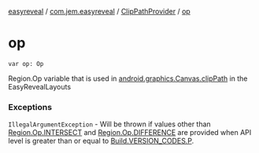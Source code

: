 [easyreveal](../../index.md) / [com.jem.easyreveal](../index.md) / [ClipPathProvider](index.md) / [op](./op.md)

# op

`var op: Op`

Region.Op variable that is used in [android.graphics.Canvas.clipPath](#) in the EasyRevealLayouts

### Exceptions

`IllegalArgumentException` - Will be thrown if values other than [Region.Op.INTERSECT](#) and
[Region.Op.DIFFERENCE](#) are provided when API level is greater than or equal to [Build.VERSION_CODES.P](#).